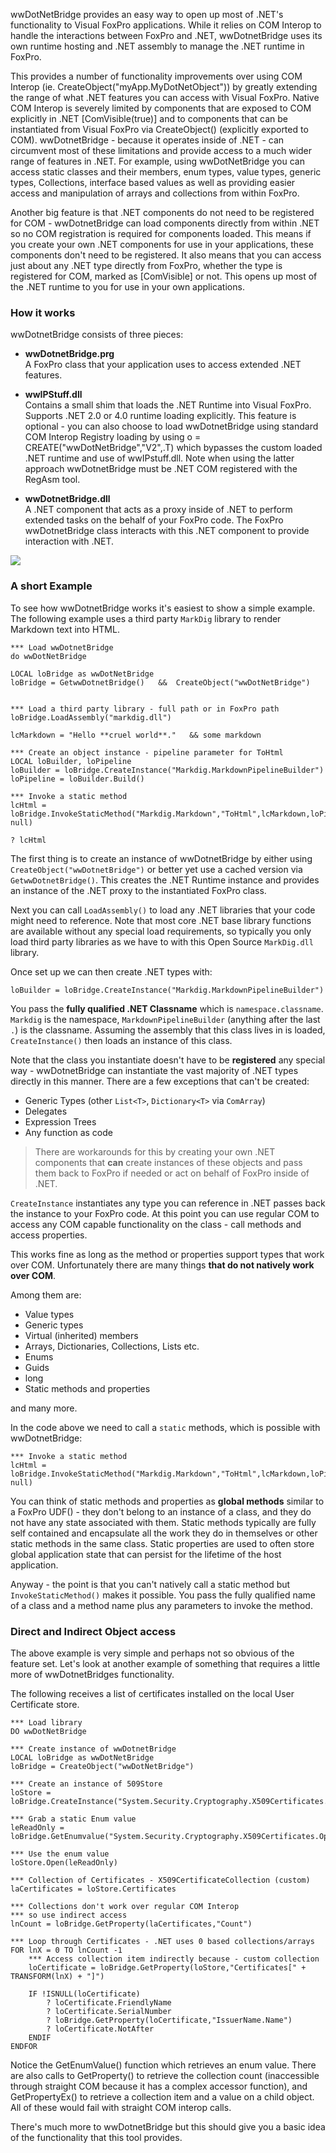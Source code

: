 ﻿wwDotNetBridge provides an easy way to open up most of .NET's functionality to Visual FoxPro applications. While it relies on COM Interop to handle the interactions between FoxPro and .NET, wwDotnetBridge uses its own runtime hosting and .NET assembly to manage the .NET runtime in FoxPro.

This provides a number of functionality improvements over using COM Interop (ie. CreateObject("myApp.MyDotNetObject")) by greatly extending the range of what .NET features you can access with Visual FoxPro. Native COM Interop is severely limited by components that are exposed to COM explicitly in .NET [ComVisible(true)] and to components that can be instantiated from Visual FoxPro via CreateObject() (explicitly exported to COM). wwDotnetBridge - because it operates inside of .NET - can circumvent most of these limitations and provide access to a much wider range of features in .NET. For example, using wwDotNetBridge you can access static classes and their members, enum types, value types, generic types, Collections, interface based values as well as providing easier access and manipulation of arrays and collections from within FoxPro.

Another big feature is that .NET components do not need to be registered for COM - wwDotnetBridge can load components directly from within .NET so no COM registration is required for components loaded. This means if you create your own .NET components for use in your applications, these components don't need to be registered. It also means that you can access just about any .NET type directly from FoxPro, whether the type is registered for COM, marked as [ComVisible] or not. This opens up most of the .NET runtime to you for use in your own applications.

### How it works
wwDotnetBridge consists of three pieces:

* **wwDotnetBridge.prg**  
A FoxPro class that your application uses to access extended .NET features.

* **wwIPStuff.dll**  
Contains a small shim that loads the .NET Runtime into Visual FoxPro. Supports .NET 2.0 or 4.0 runtime loading explicitly. This feature is optional - you can also choose to load wwDotnetBridge using standard COM Interop Registry loading by using o = CREATE("wwDotNetBridge","V2",.T) which bypasses the custom loaded .NET runtime and use of wwIPstuff.dll. Note when using the latter approach wwDotnetBridge must be .NET COM registered with the RegAsm tool.

* **wwDotnetBridge.dll**  
A .NET component that acts as a proxy inside of .NET to perform extended tasks on the behalf of your FoxPro code. The FoxPro wwDotnetBridge class interacts with this .NET component to provide interaction with .NET. 

![](IMAGES/wwDotNetBridge/wwDotnetBridgeArchitecture.png)


### A short Example
To see how wwDotnetBridge works it's easiest to show a simple example. The following example uses a third party `MarkDig` library to render Markdown text into HTML.

```foxpro
*** Load wwDotnetBridge 
do wwDotNetBridge

LOCAL loBridge as wwDotNetBridge
loBridge = GetwwDotnetBridge()   &&  CreateObject("wwDotNetBridge")


*** Load a third party library - full path or in FoxPro path
loBridge.LoadAssembly("markdig.dll")

lcMarkdown = "Hello **cruel world**."   && some markdown

*** Create an object instance - pipeline parameter for ToHtml
LOCAL loBuilder, loPipeline
loBuilder = loBridge.CreateInstance("Markdig.MarkdownPipelineBuilder")
loPipeline = loBuilder.Build()

*** Invoke a static method
lcHtml =  loBridge.InvokeStaticMethod("Markdig.Markdown","ToHtml",lcMarkdown,loPipeline, null)

? lcHtml
```

The first thing is to create an instance of wwDotnetBridge by either using `CreateObject("wwDotnetBridge")` or better yet use a cached version via `GetwwDotnetBridge()`. This creates the .NET Runtime instance and provides an instance of the .NET proxy to the instantiated FoxPro class.

Next you can call `LoadAssembly()` to load any .NET libraries that your code might need to reference. Note that most core .NET base library functions are available without any special load requirements, so typically you only load third party libraries as we have to with this Open Source `MarkDig.dll` library.

Once set up we can then create .NET types with:

```foxpro
loBuilder = loBridge.CreateInstance("Markdig.MarkdownPipelineBuilder")
```

You pass the **fully qualified .NET Classname** which is `namespace.classname`. `Markdig` is the namespace, `MarkdownPipelineBuilder` (anything after the last `.`) is the classname. Assuming the assembly that this class lives in is loaded, `CreateInstance()` then loads an instance of this class.

Note that the class you instantiate doesn't have to be **registered** any special way - wwDotnetBridge can instantiate the vast majority of .NET types directly in this manner. There are a few exceptions that can't be created:

* Generic Types (other `List<T>`, `Dictionary<T>` via `ComArray`)
* Delegates
* Expression Trees
* Any function as code

> There are workarounds for this by creating your own .NET components that **can** create instances of these objects and pass them back to FoxPro if needed or act on behalf of FoxPro inside of .NET.

`CreateInstance` instantiates any type you can reference in .NET passes back the instance to your FoxPro code. At this point you can use regular COM to access any COM capable functionality on the class - call methods and access properties. 

This works fine as long as the method or properties support types that work over COM. Unfortunately there are many things **that do not natively work over COM**. 

Among them are:

* Value types
* Generic types
* Virtual (inherited) members
* Arrays, Dictionaries, Collections, Lists etc.
* Enums
* Guids
* long
* Static methods and properties

and many more. 

In the code above we need to call a `static` methods, which is possible with wwDotnetBridge:

```foxpro
*** Invoke a static method
lcHtml =  loBridge.InvokeStaticMethod("Markdig.Markdown","ToHtml",lcMarkdown,loPipeline, null)
````

You can think of static methods and properties as **global methods** similar to a FoxPro UDF() - they don't belong to an instance of a class, and they do not have any state associated with them. Static methods typically are fully self contained and encapsulate all the work they do in themselves or other static methods in the same class. Static properties are used to often store global application state that can persist for the lifetime of the host application.

Anyway - the point is that you can't natively call a static method but `InvokeStaticMethod()` makes it possible. You pass the fully qualified name of a class and a method name plus any parameters to invoke the method.

### Direct and Indirect Object access
The above example is very simple and perhaps not so obvious of the feature set. Let's look at another example of something that requires a little more of wwDotnetBridges functionality.

The following receives a list of certificates installed on the local User Certificate store.

```foxpro
*** Load library
DO wwDotNetBridge

*** Create instance of wwDotnetBridge
LOCAL loBridge as wwDotNetBridge
loBridge = CreateObject("wwDotNetBridge")

*** Create an instance of 509Store
loStore = loBridge.CreateInstance("System.Security.Cryptography.X509Certificates.X509Store")

*** Grab a static Enum value
leReadOnly = loBridge.GetEnumvalue("System.Security.Cryptography.X509Certificates.OpenFlags","ReadOnly")

*** Use the enum value
loStore.Open(leReadOnly)

*** Collection of Certificates - X509CertificateCollection (custom)
laCertificates = loStore.Certificates

*** Collections don't work over regular COM Interop
*** so use indirect access
lnCount = loBridge.GetProperty(laCertificates,"Count")

*** Loop through Certificates - .NET uses 0 based collections/arrays
FOR lnX = 0 TO lnCount -1
	*** Access collection item indirectly because - custom collection 
	loCertificate = loBridge.GetProperty(loStore,"Certificates[" + TRANSFORM(lnX) + "]")
	
	IF !ISNULL(loCertificate)
		? loCertificate.FriendlyName
		? loCertificate.SerialNumber
		? loBridge.GetProperty(loCertificate,"IssuerName.Name")
		? loCertificate.NotAfter
	ENDIF
ENDFOR
```


Notice the GetEnumValue() function which retrieves an enum value. There are also calls to GetProperty() to retrieve the collection count (inaccessible through straight COM because it has a complex accessor function), and GetPropertyEx() to retrieve a collection item and a value on a child object. All of these would fail with straight COM interop calls.

There's much more to wwDotnetBridge but this should give you a basic idea of the functionality that this tool provides.